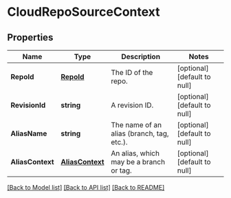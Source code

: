 # CloudRepoSourceContext

## Properties
Name | Type | Description | Notes
------------ | ------------- | ------------- | -------------
**RepoId** | [**RepoId**](RepoId.md) | The ID of the repo. | [optional] [default to null]
**RevisionId** | **string** | A revision ID. | [optional] [default to null]
**AliasName** | **string** | The name of an alias (branch, tag, etc.). | [optional] [default to null]
**AliasContext** | [**AliasContext**](AliasContext.md) | An alias, which may be a branch or tag. | [optional] [default to null]

[[Back to Model list]](../v1alpha1/README.md#documentation-for-models) [[Back to API list]](../v1alpha1/README.md#documentation-for-api-endpoints) [[Back to README]](../v1alpha1/README.md)


